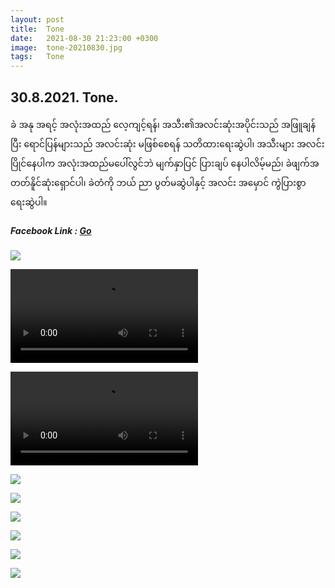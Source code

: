 ```yaml
---
layout: post
title:  Tone
date:   2021-08-30 21:23:00 +0300
image:  tone-20210830.jpg
tags:   Tone
---
```

## 30.8.2021.  Tone.
ခဲ အနု အရင့် အလုံးအထည် လေ့ကျင့်ရန်၊ အသီး၏အလင်းဆုံးအပိုင်းသည် အဖြူချန်ပြီး ရောင်ပြန်များသည် အလင်းဆုံး မဖြစ်စေရန် သတိထားရေးဆွဲပါ၊ အသီးများ အလင်းပြိုင်နေပါက အလုံးအထည်မပေါ်လွင်ဘဲ မျက်နှာပြင် ပြားချပ် နေပါလိမ့်မည်၊ ခဲဖျက်အတတ်နိူင်ဆုံးရှောင်ပါ၊ ခဲတံကို ဘယ် ညာ ပွတ်မဆွဲပါနှင့် အလင်း အမှောင် ကွဲပြားစွာ ရေးဆွဲပါ။

##### Facebook Link : [Go](https://www.facebook.com/groups/243207936740930/posts/451153999279655/)
  
![]({{site.baseurl}}/img/tone-20210830/00.jpg)

![]({{site.baseurl}}/img/tone-20210830/01.mp4)

![]({{site.baseurl}}/img/tone-20210830/02.mp4)

![]({{site.baseurl}}/img/tone-20210830/03.jpg)

![]({{site.baseurl}}/img/tone-20210830/04.jpg)

![]({{site.baseurl}}/img/tone-20210830/05.jpg)

![]({{site.baseurl}}/img/tone-20210830/06.jpg)

![]({{site.baseurl}}/img/tone-20210830/07.jpg)

![]({{site.baseurl}}/img/tone-20210830/08.jpg)
